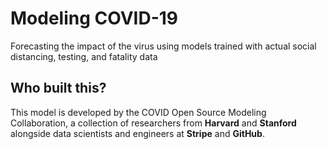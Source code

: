 # Modeling <span className="nowrap">COVID-19</span>

<div className="dek" style={{marginTop: '-8px'}}>Forecasting the impact of the virus using models trained with actual social distancing, testing, and fatality data</div>

## Who built this?

This model is developed by the COVID Open Source Modeling Collaboration, a collection of researchers from **Harvard** and **Stanford** alongside data scientists and engineers at **Stripe** and **GitHub**.

